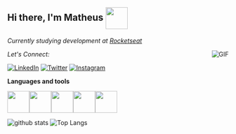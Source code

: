 <h2>Hi there, I'm Matheus <img src="https://66.media.tumblr.com/tumblr_ma0tijLFPg1rfjowdo1_500.gif" width="50" align = "center"> </h2>

<p><em> Currently studying development at <a href="https://rocketseat.com.br/">Rocketseat</a></em></p>

<img align="right" alt="GIF" src="https://media1.tenor.com/images/d7d3fbfbee85b01264854bfac2ffcdaa/tenor.gif?itemid=5638695"/>

<div align="left">

<i>Let's Connect:</i><br>

<a href="https://www.linkedin.com/in/matheeusrosa/" target="_blank"><img src="https://img.shields.io/badge/LinkedIn-%230077B5.svg?&style=flat-square&logo=linkedin&logoColor=white" alt="LinkedIn"></a>
<a href="https://twitter.com/orosamatheus" target="_blank"><img src="https://img.shields.io/badge/-Twitter-1da1f2?style=flat-square&labelColor=1da1f2&logo=twitter&logoColor=white" alt="Twitter"></a>
<a href="https://www.instagram.com/orosamatheus/" target="_blank"><img src="https://img.shields.io/badge/Instagram-%23E4405F.svg?&style=flat-square&logo=instagram&logoColor=white" alt="Instagram"></a>
</div>

**Languages and tools**
<p align="left">
  <img src="https://media3.giphy.com/media/kdFc8fubgS31b8DsVu/giphy.webp" width="50"><img src="https://media3.giphy.com/media/ln7z2eWriiQAllfVcn/200w.webp" width="50"><img src="https://i.giphy.com/media/LMt9638dO8dftAjtco/200.webp" width="50"><img src="https://i.giphy.com/media/eNAsjO55tPbgaor7ma/200w.webp" width="50"><img src="https://i.giphy.com/media/IdyAQJVN2kVPNUrojM/200.webp" width="50">
</p>

![github stats](https://github-readme-stats.vercel.app/api?username=orosamatheus&show_icons=true) ![Top Langs](https://github-readme-stats.vercel.app/api/top-langs/?username=orosamatheus&layout=compact)



  
